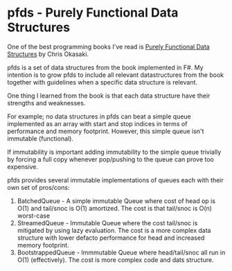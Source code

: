 pfds - Purely Functional Data Structures
========================================

One of the best programming books I've read is [Purely Functional Data Structures](http://www.amazon.com/Purely-Functional-Structures-Chris-Okasaki/dp/0521663504)
by Chris Okasaki.

pfds is a set of data structures from the book implemented in F#. My intention is to grow pfds to include all relevant datastructures from the book together with guidelines when a specific data structure is relevant.

One thing I learned from the book is that each data structure have their strengths and weaknesses.

For example; no data structures in pfds can beat a simple queue implemented as an array with start and stop indices in terms of performance and memory footprint. However, this simple queue isn't immutable (functional).

If immutability is important adding immutability to the simple queue trivially by forcing a full copy whenever pop/pushing to the queue can prove too expensive.

pfds provides several immutable implementations of queues each with their own set of pros/cons:
1. BatchedQueue - A simple immutable Queue where cost of head op is O(1) and tail/snoc is O(1) amortized. The cost is that tail/snoc is O(n) worst-case
2. StreamedQueue - Immutable Queue where the cost tail/snoc is mitigated by using lazy evaluation. The cost is a more complex data structure with lower defacto performance for head and increased memory footprint.
3. BootstrappedQueue - Immmutable Queue where head/tail/snoc all run in O(1) (effectively). The cost is more complex code and dats structure.


